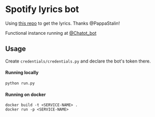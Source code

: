 # Spotify lyrics bot

Using [this repo](https://github.com/PappaStalin/Spotify-Lyrics) to get the lyrics. Thanks @PappaStalin! 

Functional instance running at [@Chatot_bot](https://t.me/Spoti_lyrics_bot)

## Usage

Create `credentials/credentials.py` and declare the bot's token there.
 
#### Running locally
```angular2
python run.py
```
#### Running on docker
```angular2
docker build -t <SERVICE-NAME> .
docker run -p <SERVICE-NAME>
```


